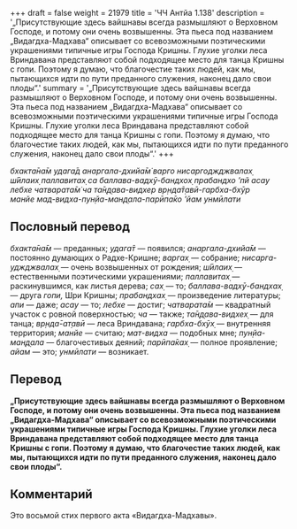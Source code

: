 +++
draft = false
weight = 21979
title = 'ЧЧ Антйа 1.138'
description = '„Присутствующие здесь вайшнавы всегда размышляют о Верховном Господе, и потому они очень возвышенны. Эта пьеса под названием „Видагдха-Мадхава“ описывает со всевозможными поэтическими украшениями типичные игры Господа Кришны. Глухие уголки леса Вриндавана представляют собой подходящее место для танца Кришны с гопи. Поэтому я думаю, что благочестие таких людей, как мы, пытающихся идти по пути преданного служения, наконец дало свои плоды“.'
summary = '„Присутствующие здесь вайшнавы всегда размышляют о Верховном Господе, и потому они очень возвышенны. Эта пьеса под названием „Видагдха-Мадхава“ описывает со всевозможными поэтическими украшениями типичные игры Господа Кришны. Глухие уголки леса Вриндавана представляют собой подходящее место для танца Кришны с гопи. Поэтому я думаю, что благочестие таких людей, как мы, пытающихся идти по пути преданного служения, наконец дало свои плоды“.'
+++

_бхакта̄на̄м удага̄д анаргала-дхийа̄м̇ варго нисаргоджджвалах̣  
ш́ӣлаих̣ паллавитах̣ са баллава-вадхӯ-бандхох̣ прабандхо ’пй асау  
лебхе чатварата̄м̇ ча та̄н̣д̣ава-видхер вр̣нда̄т̣авӣ-гарбха-бхӯр  
манйе мад-видха-пун̣йа-ман̣д̣ала-парӣпа̄ко ’йам унмӣлати_

## Пословный перевод

_бхакта̄на̄м_ — преданных; _удага̄т_ — появился; _анаргала_\-_дхийа̄м_ — постоянно думающих о Радхе-Кришне; _варгах̣_ — собрание; _нисарга_\-_уджджвалах̣_ — очень возвышенных от рождения; _ш́ӣлаих̣_ — естественными поэтическими украшениями; _паллавитах̣_ — раскинувшимся, как листья дерева; _сах̣_ — то; _баллава_\-_вадхӯ_\-_бандхах̣_ — друга _гопи,_ Шри Кришны; _прабандхах̣_ — произведение литературы; _апи_ — даже; _асау_ — то; _лебхе_ — достиг; _чатварата̄м_ — квадратный участок с ровной поверхностью; _ча_ — также; _та̄н̣д̣ава_\-_видхех̣_ — для танца; _вр̣нда̄_\-_ат̣авӣ_ — леса Вриндавана; _гарбха_\-_бхӯх̣_ — внутренняя территория; _манйе_ — считаю; _мат_\-_видха_ — подобных мне; _пун̣йа_\-_ман̣д̣ала_ — благочестивых деяний; _парӣпа̄ках̣_ — полное проявление; _айам_ — это; _унмӣлати_ — возникает.

## Перевод

**„Присутствующие здесь вайшнавы всегда размышляют о Верховном Господе, и потому они очень возвышенны. Эта пьеса под названием „Видагдха-Мадхава“ описывает со всевозможными поэтическими украшениями типичные игры Господа Кришны. Глухие уголки леса Вриндавана представляют собой подходящее место для танца Кришны с гопи. Поэтому я думаю, что благочестие таких людей, как мы, пытающихся идти по пути преданного служения, наконец дало свои плоды“.**

## Комментарий

Это восьмой стих первого акта «Видагдха-Мадхавы».
